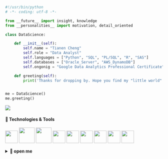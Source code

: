 
```python
#!/usr/bin/python
# -*- coding: utf-8 -*-

from __future__ import insight, knowledge
from __personalities__ import motivation, detail_oriented

class DataScience:

    def __init__(self):
        self.name = "Tianen Cheng"
        self.role = "Data Analyst"
        self.languages = ["Python", "SQL", "PL/SQL", "R", "SAS"]
        self.databases = ["Oracle_Server", "AWS_DynamoDB"]
        self.ongonig = "Google Data Analytics Professional Certificate"

    def greeting(self):
        print('Thanks for dropping by. Hope you find my "little world" interesting. Have a good one!')


me = DataScience()
me.greeting()
```
[![](https://img.shields.io/badge/linkedin-%230077B5.svg?style=for-the-badge&logo=linkedin)](https://www.linkedin.com/in/tianen-cheng/)

#### 🔧 Technologies & Tools

<img height=40 src="https://cdn.jsdelivr.net/gh/devicons/devicon/icons/python/python-original.svg" /> <img height=50 src="https://cdn.jsdelivr.net/gh/devicons/devicon/icons/oracle/oracle-original.svg" /> <img height=50 src="https://cdn.jsdelivr.net/gh/devicons/devicon/icons/mysql/mysql-original.svg" /> <img height=40 src="https://cdn.jsdelivr.net/gh/devicons/devicon/icons/github/github-original.svg" /> <img height=40 src="https://cdn.jsdelivr.net/gh/devicons/devicon/icons/git/git-original.svg" /> <img height=40 src="https://cdn.jsdelivr.net/gh/devicons/devicon/icons/r/r-original.svg" /> <img height=40 src="https://cdn.jsdelivr.net/gh/devicons/devicon/icons/rstudio/rstudio-original.svg" /> <img height=40 src="https://cdn.jsdelivr.net/gh/devicons/devicon/icons/pycharm/pycharm-original.svg" /> <img height=40 src="https://cdn.jsdelivr.net/gh/devicons/devicon/icons/vscode/vscode-original.svg" />

<details>
    <summary><b>🎁 open me </b></summary>
    <img src="https://media.giphy.com/media/d9eIbBHbQBSpy/giphy.gif"/> <-- reminder from doggy: you the best! :D
</details>
</details>
